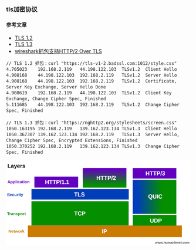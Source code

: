 ### tls加密协议

#### 参考文章
* [TLS 1.2](https://www.rfc-editor.org/rfc/rfc5246.html)
* [TLS 1.3](https://www.rfc-editor.org/rfc/rfc8446.html)
* [wireshark抓包支持HTTP/2 Over TLS](https://blog.csdn.net/luo15242208310/article/details/122908768)

```
// TLS 1.2 抓包：curl "https://tls-v1-2.badssl.com:1012/style.css"
4.705023	192.168.2.119	44.198.122.103	TLSv1.2	 Client Hello
4.908168	44.198.122.103	192.168.2.119	TLSv1.2	 Server Hello
4.908168	44.198.122.103	192.168.2.119	TLSv1.2	 Certificate, Server Key Exchange, Server Hello Done
4.908619	192.168.2.119	44.198.122.103	TLSv1.2	 Client Key Exchange, Change Cipher Spec, Finished
5.111685	44.198.122.103	192.168.2.119	TLSv1.2	 Change Cipher Spec, Finished

// TLS 1.3 抓包：curl "https://nghttp2.org/stylesheets/screen.css"
1050.163195	192.168.2.119	139.162.123.134	TLSv1.3	 Client Hello
1050.367307	139.162.123.134	192.168.2.119	TLSv1.3	 Server Hello, Change Cipher Spec, Encrypted Extensions, Finished
1050.370252	192.168.2.119	139.162.123.134	TLSv1.3	 Change Cipher Spec, Finished
```

![img](../images/http-versions.png)


